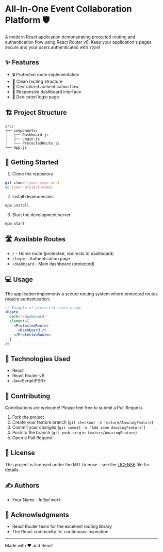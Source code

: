 # All-In-One Event Collaboration Platform 🛡️

A modern React application demonstrating protected routing and authentication flow using React Router v6. Keep your application's pages secure and your users authenticated with style!

## ✨ Features

- 🔒 Protected route implementation
- 🚦 Clean routing structure
- 🎯 Centralized authentication flow
- 📱 Responsive dashboard interface
- 🔑 Dedicated login page

## 🏗️ Project Structure

```
src/
├── components/
│   ├── Dashboard.js
│   ├── Login.js
│   └── ProtectedRoute.js
└── App.js
```

## 🚀 Getting Started

1. Clone the repository
```bash
git clone [your-repo-url]
cd [your-project-name]
```

2. Install dependencies
```bash
npm install
```

3. Start the development server
```bash
npm start
```

## 🛣️ Available Routes

- `/` - Home route (protected, redirects to dashboard)
- `/login` - Authentication page
- `/dashboard` - Main dashboard (protected)

## 💻 Usage

The application implements a secure routing system where protected routes require authentication:

```jsx
// Example of protected route usage
<Route
  path="/dashboard"
  element={
    <ProtectedRoute>
      <Dashboard />
    </ProtectedRoute>
  }
/>
```

## 🔧 Technologies Used

- React
- React Router v6
- JavaScript/ES6+

## 🤝 Contributing

Contributions are welcome! Please feel free to submit a Pull Request.

1. Fork the project
2. Create your feature branch (`git checkout -b feature/AmazingFeature`)
3. Commit your changes (`git commit -m 'Add some AmazingFeature'`)
4. Push to the branch (`git push origin feature/AmazingFeature`)
5. Open a Pull Request

## 📝 License

This project is licensed under the MIT License - see the [LICENSE](LICENSE) file for details.

## ✍️ Authors

- Your Name - *Initial work*

## 🙏 Acknowledgments

- React Router team for the excellent routing library
- The React community for continuous inspiration

---
Made with ❤️ and React